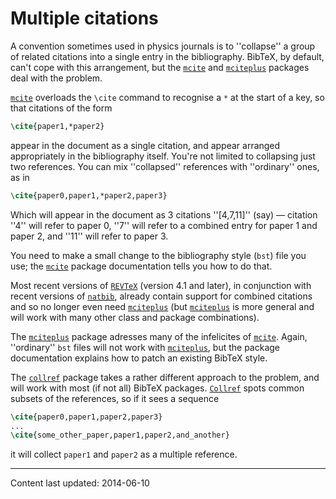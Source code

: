 # Multiple citations

A convention sometimes used in physics journals is to ''collapse'' a group of
related citations into a single entry in the bibliography.  BibTeX,
by default, can't cope with this arrangement, but the [`mcite`](http://ctan.org/pkg/mcite)
and [`mciteplus`](http://ctan.org/pkg/mciteplus) packages deal with the problem.

[`mcite`](http://ctan.org/pkg/mcite) overloads the `\cite` command to recognise a
`*` at the start of a key, so that citations of the form
```latex
\cite{paper1,*paper2}
```
appear in the document as a single citation, and appear arranged
appropriately in the bibliography itself.  You're not limited to
collapsing just two references.  You can mix ''collapsed'' references
with ''ordinary'' ones, as in
```latex
\cite{paper0,paper1,*paper2,paper3}
```
Which will appear in the document as 3&nbsp;citations ''[4,7,11]''
(say)&nbsp;&mdash; citation ''4'' will refer to paper&nbsp;0, ''7'' will refer to a
combined entry for paper&nbsp;1 and paper&nbsp;2, and ''11'' will refer to
paper&nbsp;3.

You need to make a small change to the bibliography style
(`bst`) file you use; the [`mcite`](http://ctan.org/pkg/mcite) package
documentation tells you how to do that.

Most recent versions of [`REVTeX`](http://ctan.org/pkg/REVTeX) (version 4.1 and later), in
conjunction with recent versions of [`natbib`](http://ctan.org/pkg/natbib), already contain
support for combined citations and so no longer even need
[`mciteplus`](http://ctan.org/pkg/mciteplus) (but [`mciteplus`](http://ctan.org/pkg/mciteplus) is more general and will
work with many other class and package combinations).

The [`mciteplus`](http://ctan.org/pkg/mciteplus) package adresses many of the infelicites of
[`mcite`](http://ctan.org/pkg/mcite).  Again, ''ordinary'' `bst` files will not
work with [`mciteplus`](http://ctan.org/pkg/mciteplus), but the package documentation explains
how to patch an existing BibTeX style.

The [`collref`](http://ctan.org/pkg/collref) package takes a rather different approach to the
problem, and will work with most (if not all) BibTeX packages.
[`Collref`](http://ctan.org/pkg/Collref) spots common subsets of the references, so if it
sees a sequence
```latex
\cite{paper0,paper1,paper2,paper3}
...
\cite{some_other_paper,paper1,paper2,and_another}
```
it will collect `paper1` and `paper2` as a multiple reference.


----

Content last updated: 2014-06-10
